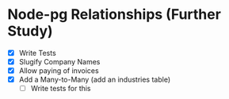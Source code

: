 # Node-pg Relationships (Further Study)

- [x] Write Tests
- [x] Slugify Company Names
- [x] Allow paying of invoices
- [x] Add a Many-to-Many (add an industries table)
  - [ ] Write tests for this
